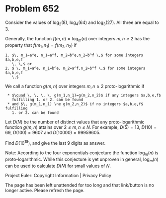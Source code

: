 #   Problem 652

   Consider the values of $\log_2(8)$, $\text{log}_4(64)$ and
   $\text{log}_3(27)$. All three are equal to $3$.

   Generally, the function $f(m,n)=\text{log}_m(n)$ over integers $m,n \ge 2$
   has the property that
   $f(m_1,n_1)=f(m_2,n_2)$ if

    1. $\, m_1=a^e, n_1=a^f, m_2=b^e,n_2=b^f \,$ for some integers $a,b,e,f
       \, \,$ or
    2. $ \, m_1=a^e, n_1=b^e, m_2=a^f,n_2=b^f \,$ for some integers $a,b,e,f
       \,$

   We call a function $g(m,n)$ over integers $m,n \ge 2$ proto-logarithmic if

     * $\quad \, \, \, \, g(m_1,n_1)=g(m_2,n_2)$ if any integers $a,b,e,f$
       fulfilling 1. or 2. can be found
     * and $\, g(m_1,n_1) \ne g(m_2,n_2)$ if no integers $a,b,e,f$ fulfilling
       1. or 2. can be found

   Let $D(N)$ be the number of distinct values that any proto-logarithmic
   function $g(m,n)$ attains over $2\le m, n\le N$.
   For example, $D(5)=13$, $D(10)=69$, $D(100)=9607$ and $D(10000)=99959605$.

   Find $D(10^{18})$, and give the last 9 digits as answer.

   Note: According to the four exponentials conjecture the function
   $\text{log}_m(n)$ is proto-logarithmic.
   While this conjecture is yet unproven in general, $\text{log}_m(n)$ can be
   used to calculate $D(N)$ for small values of $N$.

   Project Euler: Copyright Information | Privacy Policy

   The page has been left unattended for too long and that link/button is no
   longer active. Please refresh the page.
